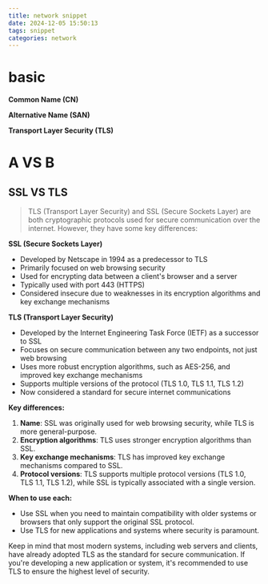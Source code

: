 ```yaml
---
title: network snippet
date: 2024-12-05 15:50:13
tags: snippet
categories: network
---
```


# basic

**Common Name (CN)**

**Alternative Name (SAN)**

**Transport Layer Security (TLS)**





# A VS B

## SSL VS TLS

> TLS (Transport Layer Security) and SSL (Secure Sockets Layer) are both cryptographic protocols used for secure communication over the internet. However, they have some key differences:

**SSL (Secure Sockets Layer)**

- Developed by Netscape in 1994 as a predecessor to TLS
- Primarily focused on web browsing security
- Used for encrypting data between a client's browser and a server
- Typically used with port 443 (HTTPS)
- Considered insecure due to weaknesses in its encryption algorithms and key exchange mechanisms

**TLS (Transport Layer Security)**

- Developed by the Internet Engineering Task Force (IETF) as a successor to SSL
- Focuses on secure communication between any two endpoints, not just web browsing
- Uses more robust encryption algorithms, such as AES-256, and improved key exchange mechanisms
- Supports multiple versions of the protocol (TLS 1.0, TLS 1.1, TLS 1.2)
- Now considered a standard for secure internet communications

**Key differences:**

1. **Name**: SSL was originally used for web browsing security, while TLS is more general-purpose.
2. **Encryption algorithms**: TLS uses stronger encryption algorithms than SSL.
3. **Key exchange mechanisms**: TLS has improved key exchange mechanisms compared to SSL.
4. **Protocol versions**: TLS supports multiple protocol versions (TLS 1.0, TLS 1.1, TLS 1.2), while SSL is typically associated with a single version.

**When to use each:**

- Use SSL when you need to maintain compatibility with older systems or browsers that only support the original SSL protocol.
- Use TLS for new applications and systems where security is paramount.

Keep in mind that most modern systems, including web servers and clients, have already adopted TLS as the standard for secure communication. If you're developing a new application or system, it's recommended to use TLS to ensure the highest level of security.

